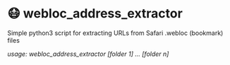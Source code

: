# :mask: webloc_address_extractor

Simple python3 script for extracting URLs from Safari .webloc (bookmark) files

*usage: webloc_address_extractor [folder 1] ... [folder n]*

